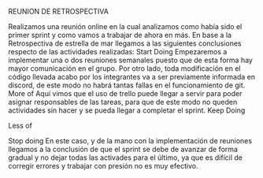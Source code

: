 REUNION DE RETROSPECTIVA

Realizamos una reunión online en la cual analizamos como había sido el primer sprint y como vamos a trabajar de ahora en más. En base a la Retrospectiva de estrella de mar llegamos a las siguientes conclusiones respecto de las actividades realizadas:
Start Doing
 Empezaremos a implementar una o dos reuniones semanales puesto que de esta forma hay mayor comunicación en el grupo. Por otro lado, toda modificación en el código llevada acabo por los integrantes va a ser previamente informada en discord, de este modo no habrá tantas fallas en el funcionamiento de git. 
More of
Aquí vimos que el uso de trello puede llegar a servir para poder asignar responsables de las tareas, para que de este modo no queden actividades sin hacer y se pueda llegar a completar el sprint.
Keep Doing

Less of

Stop doing
En este caso, y de la mano con la implementación de reuniones llegamos a la conclusión de que el sprint se debe de avanzar de forma gradual y no dejar todas las activades para el último, ya que es difícil de corregir errores y trabajar con presión no es muy efectivo. 
